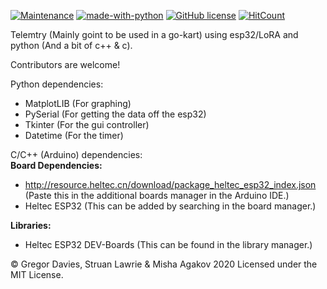 [![Maintenance](https://img.shields.io/badge/Maintained%3F-yes-green.svg)](https://GitHub.com/Naereen/StrapDown.js/graphs/commit-activity) [![made-with-python](https://img.shields.io/badge/Made%20with-Python-1f425f.svg)](https://www.python.org/) [![GitHub license](https://img.shields.io/github/license/Naereen/StrapDown.js.svg)](https://github.com/Naereen/StrapDown.js/blob/master/LICENSE) [![HitCount](http://hits.dwyl.com/Gregor-Davies/Go-kart.svg)](http://hits.dwyl.com/Gregor-Davies/Go-kart)




Telemtry (Mainly goint to be used in a go-kart) using esp32/LoRA and python (And a bit of c++ & c).

Contributors are welcome!


Python dependencies:
- MatplotLIB (For graphing)
- PySerial (For getting the data off the esp32)
- Tkinter (For the gui controller)
- Datetime (For the timer)

C/C++ (Arduino) dependencies:                                                                                                                        
**Board Dependencies:**                                                                                                                   
- http://resource.heltec.cn/download/package_heltec_esp32_index.json (Paste this in the additional boards manager in the Arduino IDE.)                           
- Heltec ESP32 (This can be added by searching in the board manager.)  

**Libraries:**                                                                                                                                                                    
- Heltec ESP32 DEV-Boards (This can be found in the library manager.)      

© Gregor Davies, Struan Lawrie & Misha Agakov 2020 Licensed under the MIT License.
